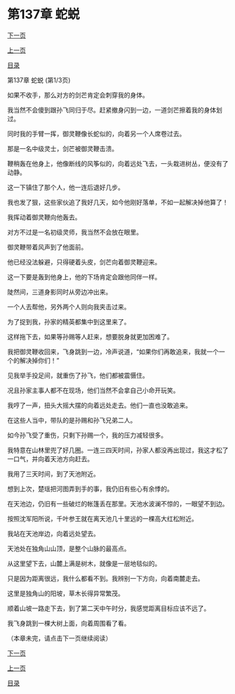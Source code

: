 <h1>第137章   蛇蜕</h1>
            <div><p><a href="./409_%E7%AC%AC137%E7%AB%A0_%E8%9B%87%E8%9C%95.md">下一页</a></p><p><a href="./407_%E7%AC%AC136%E7%AB%A0_%E8%8D%92%E5%B1%8B.md">上一页</a></p><p><a href="../">目录</a></p></div>
            <div><p>第137章   蛇蜕 (第1/3页)</p><p>如果不收手，那么对方的剑芒肯定会刺穿我的身体。</p><p>我当然不会傻到跟孙飞同归于尽。赶紧撤身闪到一边，一道剑芒擦着我的身体划过。</p><p>同时我的手臂一挥，御灵鞭像长蛇似的，向着另一个人席卷过去。</p><p>那是一名中级灵士，剑芒被御灵鞭击溃。</p><p>鞭稍轰在他身上，他像断线的风筝似的，向着远处飞去，一头栽进树丛，便没有了动静。</p><p>这一下镇住了那个人，他一连后退好几步。</p><p>我也发了狠，这些家伙追了我好几天，如今他刚好落单，不如一起解决掉他算了！</p><p>我挥动着御灵鞭向他轰去。</p><p>对方不过是一名初级灵师，我当然不会放在眼里。</p><p>御灵鞭带着风声到了他面前。</p><p>他已经没法躲避，只得硬着头皮，剑芒向着御灵鞭迎来。</p><p>这一下要是轰到他身上，他的下场肯定会跟他同伴一样。</p><p>陡然间，三道身影同时从旁边冲出来。</p><p>一个人去帮他，另外两个人则向我夹击过来。</p><p>为了捉到我，孙家的精英都集中到这里来了。</p><p>这样拖下去，如果等孙赐等人赶来，想要脱身就更加困难了。</p><p>我把御灵鞭收回来，飞身跳到一边，冷声说道，“如果你们再敢追来，我就一个一个的解决掉你们！”</p><p>见我举手投足间，就重伤了孙飞，他们都被震慑住。</p><p>况且孙家主事人都不在现场，他们当然不会拿自己小命开玩笑。</p><p>我哼了一声，扭头大摇大摆的向着远处走去。他们一直也没敢追来。</p><p>在这些人当中，带队的是孙赐和孙飞兄弟二人。</p><p>如今孙飞受了重伤，只剩下孙赐一个，我的压力减轻很多。</p><p>我特意在山林里兜了好几圈。一连三四天时间，孙家人都没再出现过，我这才松了一口气，并向着天池方向赶去。</p><p>我用了三天时间，到了天池附近。</p><p>想到上次，楚瑶把河图弄到手的事，我仍旧有些心有余悸的。</p><p>在天池边，仍旧有一些破烂的帐篷丢在那里。天池水波澜不惊的，一眼望不到边。</p><p>按照沈军阳所说，千叶参王就在离天池几十里远的一棵高大红松附近。</p><p>我站在天池岸边，向着远处望去。</p><p>天池处在独角山山顶，是整个山脉的最高点。</p><p>从这里望下去，山麓上满是树木，就像是一层地毯似的。</p><p>只是因为距离很远，我什么都看不到。我辨别一下方向，向着南麓走去。</p><p>这里是独角山的阳坡，草木长得异常繁茂。</p><p>顺着山坡一路走下去，到了第二天中午时分，我感觉距离目标应该不远了。</p><p>我飞身跳到一棵大树上面，向着周围看了看。</p><p>（本章未完，请点击下一页继续阅读）</p></div>
            <div><p><a href="./409_%E7%AC%AC137%E7%AB%A0_%E8%9B%87%E8%9C%95.md">下一页</a></p><p><a href="./407_%E7%AC%AC136%E7%AB%A0_%E8%8D%92%E5%B1%8B.md">上一页</a></p><p><a href="../">目录</a></p></div>
